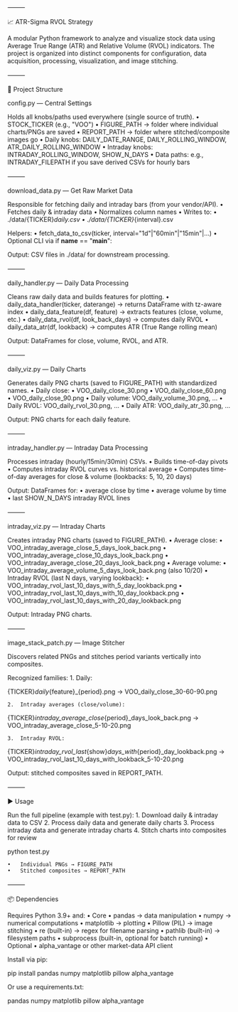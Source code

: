 ⸻

📈 ATR-Sigma RVOL Strategy

A modular Python framework to analyze and visualize stock data using Average True Range (ATR) and Relative Volume (RVOL) indicators.
The project is organized into distinct components for configuration, data acquisition, processing, visualization, and image stitching.

⸻

📂 Project Structure

config.py — Central Settings

Holds all knobs/paths used everywhere (single source of truth).
	•	STOCK_TICKER (e.g., "VOO")
	•	FIGURE_PATH → folder where individual charts/PNGs are saved
	•	REPORT_PATH → folder where stitched/composite images go
	•	Daily knobs: DAILY_DATE_RANGE, DAILY_ROLLING_WINDOW, ATR_DAILY_ROLLING_WINDOW
	•	Intraday knobs: INTRADAY_ROLLING_WINDOW, SHOW_N_DAYS
	•	Data paths: e.g., INTRADAY_FILEPATH if you save derived CSVs for hourly bars

⸻

download_data.py — Get Raw Market Data

Responsible for fetching daily and intraday bars (from your vendor/API).
	•	Fetches daily & intraday data
	•	Normalizes column names
	•	Writes to:
	•	./data/{TICKER}_daily.csv
	•	./data/{TICKER}_{interval}.csv

Helpers:
	•	fetch_data_to_csv(ticker, interval="1d"|"60min"|"15min"|...)
	•	Optional CLI via if __name__ == "__main__":

Output: CSV files in ./data/ for downstream processing.

⸻

daily_handler.py — Daily Data Processing

Cleans raw daily data and builds features for plotting.
	•	daily_data_handler(ticker, daterange) → returns DataFrame with tz-aware index
	•	daily_data_feature(df, feature) → extracts features (close, volume, etc.)
	•	daily_data_rvol(df, look_back_days) → computes daily RVOL
	•	daily_data_atr(df, lookback) → computes ATR (True Range rolling mean)

Output: DataFrames for close, volume, RVOL, and ATR.

⸻

daily_viz.py — Daily Charts

Generates daily PNG charts (saved to FIGURE_PATH) with standardized names.
	•	Daily close:
	•	VOO_daily_close_30.png
	•	VOO_daily_close_60.png
	•	VOO_daily_close_90.png
	•	Daily volume: VOO_daily_volume_30.png, …
	•	Daily RVOL: VOO_daily_rvol_30.png, …
	•	Daily ATR: VOO_daily_atr_30.png, …

Output: PNG charts for each daily feature.

⸻

intraday_handler.py — Intraday Data Processing

Processes intraday (hourly/15min/30min) CSVs.
	•	Builds time-of-day pivots
	•	Computes intraday RVOL curves vs. historical average
	•	Computes time-of-day averages for close & volume (lookbacks: 5, 10, 20 days)

Output: DataFrames for:
	•	average close by time
	•	average volume by time
	•	last SHOW_N_DAYS intraday RVOL lines

⸻

intraday_viz.py — Intraday Charts

Creates intraday PNG charts (saved to FIGURE_PATH).
	•	Average close:
	•	VOO_intraday_average_close_5_days_look_back.png
	•	VOO_intraday_average_close_10_days_look_back.png
	•	VOO_intraday_average_close_20_days_look_back.png
	•	Average volume:
	•	VOO_intraday_average_volume_5_days_look_back.png (also 10/20)
	•	Intraday RVOL (last N days, varying lookback):
	•	VOO_intraday_rvol_last_10_days_with_5_day_lookback.png
	•	VOO_intraday_rvol_last_10_days_with_10_day_lookback.png
	•	VOO_intraday_rvol_last_10_days_with_20_day_lookback.png

Output: Intraday PNG charts.

⸻

image_stack_patch.py — Image Stitcher

Discovers related PNGs and stitches period variants vertically into composites.

Recognized families:
	1.	Daily:

{TICKER}_daily_{feature}_{period}.png
→ VOO_daily_close_30-60-90.png


	2.	Intraday averages (close/volume):

{TICKER}_intraday_average_close_{period}_days_look_back.png
→ VOO_intraday_average_close_5-10-20.png


	3.	Intraday RVOL:

{TICKER}_intraday_rvol_last_{show}_days_with_{period}_day_lookback.png
→ VOO_intraday_rvol_last_10_days_with_lookback_5-10-20.png



Output: stitched composites saved in REPORT_PATH.

⸻

▶️ Usage

Run the full pipeline (example with test.py):
	1.	Download daily & intraday data to CSV
	2.	Process daily data and generate daily charts
	3.	Process intraday data and generate intraday charts
	4.	Stitch charts into composites for review

python test.py

	•	Individual PNGs → FIGURE_PATH
	•	Stitched composites → REPORT_PATH

⸻

📦 Dependencies

Requires Python 3.9+ and:
	•	Core
	•	pandas → data manipulation
	•	numpy → numerical computations
	•	matplotlib → plotting
	•	Pillow (PIL) → image stitching
	•	re (built-in) → regex for filename parsing
	•	pathlib (built-in) → filesystem paths
	•	subprocess (built-in, optional for batch running)
	•	Optional
	•	alpha_vantage or other market-data API client

Install via pip:

pip install pandas numpy matplotlib pillow alpha_vantage

Or use a requirements.txt:

pandas
numpy
matplotlib
pillow
alpha_vantage
